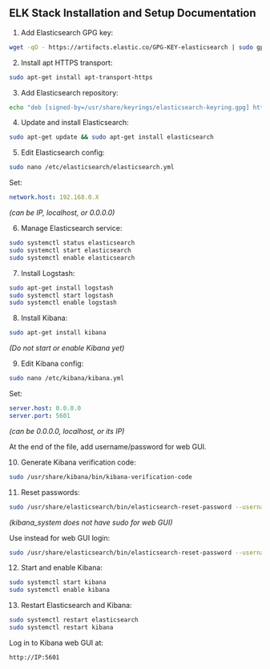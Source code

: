 ## ELK Stack Installation and Setup Documentation

1. Add Elasticsearch GPG key:

```bash
wget -qO - https://artifacts.elastic.co/GPG-KEY-elasticsearch | sudo gpg --dearmor -o /usr/share/keyrings/elasticsearch-keyring.gpg
```

2. Install apt HTTPS transport:

```bash
sudo apt-get install apt-transport-https
```

3. Add Elasticsearch repository:

```bash
echo "deb [signed-by=/usr/share/keyrings/elasticsearch-keyring.gpg] https://artifacts.elastic.co/packages/9.x/apt stable main" | sudo tee /etc/apt/sources.list.d/elastic-9.x.list
```

4. Update and install Elasticsearch:

```bash
sudo apt-get update && sudo apt-get install elasticsearch
```

5. Edit Elasticsearch config:

```bash
sudo nano /etc/elasticsearch/elasticsearch.yml
```

Set:

```yaml
network.host: 192.168.0.X
```

*(can be IP, localhost, or 0.0.0.0)*

6. Manage Elasticsearch service:

```bash
sudo systemctl status elasticsearch
sudo systemctl start elasticsearch
sudo systemctl enable elasticsearch
```

7. Install Logstash:

```bash
sudo apt-get install logstash
sudo systemctl start logstash
sudo systemctl enable logstash
```

8. Install Kibana:

```bash
sudo apt-get install kibana
```

*(Do not start or enable Kibana yet)*

9. Edit Kibana config:

```bash
sudo nano /etc/kibana/kibana.yml
```

Set:

```yaml
server.host: 0.0.0.0
server.port: 5601
```

*(can be 0.0.0.0, localhost, or its IP)*

At the end of the file, add username/password for web GUI.

10. Generate Kibana verification code:

```bash
sudo /usr/share/kibana/bin/kibana-verification-code
```

11. Reset passwords:

```bash
sudo /usr/share/elasticsearch/bin/elasticsearch-reset-password --username kibana_system
```

*(kibana_system does not have sudo for web GUI)*

Use instead for web GUI login:

```bash
sudo /usr/share/elasticsearch/bin/elasticsearch-reset-password --username elastic
```

12. Start and enable Kibana:

```bash
sudo systemctl start kibana
sudo systemctl enable kibana
```

13. Restart Elasticsearch and Kibana:

```bash
sudo systemctl restart elasticsearch
sudo systemctl restart kibana
```

Log in to Kibana web GUI at:

```
http://IP:5601
```
